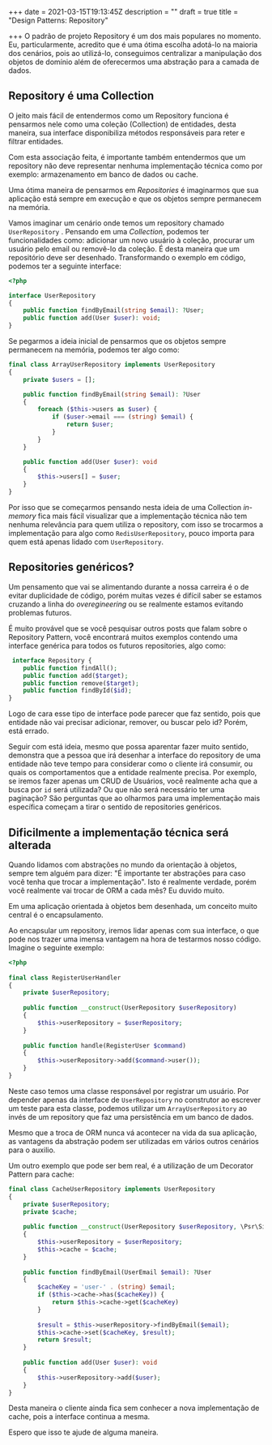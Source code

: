 +++
date = 2021-03-15T19:13:45Z
description = ""
draft = true
title = "Design Patterns: Repository"

+++
O padrão de projeto Repository é um dos mais populares no momento. Eu, particularmente, acredito que é uma ótima escolha adotá-lo na maioria dos cenários, pois ao utilizá-lo, conseguimos centralizar a manipulação dos objetos de domínio além de oferecermos uma abstração para a camada de dados.

## Repository é uma Collection

O jeito mais fácil de entendermos como um Repository funciona é pensarmos nele como uma coleção (Collection) de entidades, desta maneira, sua interface disponibiliza métodos responsáveis para reter e filtrar entidades.

Com esta associação feita, é importante também entendermos que um repository não deve representar nenhuma implementação técnica como por exemplo: armazenamento em banco de dados ou cache.

Uma ótima maneira de pensarmos em _Repositories_ é imaginarmos que sua aplicação está sempre em execução e que os objetos sempre permanecem na memória. 

Vamos imaginar um cenário onde temos um repository chamado `UserRepository` . Pensando em uma _Collection_, podemos ter funcionalidades como: adicionar um novo usuário à coleção, procurar um usuário pelo email ou removê-lo da coleção. É desta maneira que um repositório deve ser desenhado. Transformando o exemplo em código, podemos ter a seguinte interface:

```php
<?php

interface UserRepository
{
    public function findByEmail(string $email): ?User;
    public function add(User $user): void;
}
```
Se pegarmos a ideia inicial de pensarmos que os objetos sempre permanecem na memória, podemos ter algo como:


```php
final class ArrayUserRepository implements UserRepository
{
    private $users = [];

    public function findByEmail(string $email): ?User
    {
        foreach ($this->users as $user) {
            if ($user->email === (string) $email) {
                return $user;
            }
        }
    }

    public function add(User $user): void
    {
        $this->users[] = $user;
    }
}
```

Por isso que se começarmos pensando nesta ideia de uma Collection _in-memory_ fica mais fácil visualizar que a implementação técnica não tem nenhuma relevância para quem utiliza o repository, com isso se trocarmos a implementação para algo como `RedisUserRepository`, pouco importa para quem está apenas lidado com `UserRepository`.

## Repositories genéricos?

Um pensamento que vai se alimentando durante a nossa carreira é o de evitar duplicidade de código, porém muitas vezes é difícil saber se estamos cruzando a linha do _overegineering_ ou se realmente estamos evitando problemas futuros.

É muito provável que se você pesquisar outros posts que falam sobre o Repository Pattern, você encontrará muitos exemplos contendo uma interface genérica para todos os futuros repositories, algo como:

```php
 interface Repository {
    public function findAll();
    public function add($target);
    public function remove($target);
    public function findById($id);
}
```

Logo de cara esse tipo de interface pode parecer que faz sentido, pois que entidade não vai precisar adicionar, remover, ou buscar pelo id? Porém, está errado.

Seguir com está ideia, mesmo que possa aparentar fazer muito sentido, demonstra que a pessoa que irá desenhar a interface do repository de uma entidade não teve tempo para considerar como o cliente irá consumir, ou quais os comportamentos que a entidade realmente precisa. Por exemplo, se iremos fazer apenas um CRUD de Usuários, você realmente acha que a busca por `id` será utilizada? Ou que não será necessário ter uma paginação? São perguntas que ao olharmos para uma implementação mais específica começam a tirar o sentido de repositories genéricos.

## Dificilmente a implementação técnica será alterada

Quando lidamos com abstrações no mundo da orientação à objetos, sempre tem alguém para dizer: "É importante ter abstrações para caso você tenha que trocar a implementação". Isto é realmente verdade, porém você realmente vai trocar de ORM a cada mês? Eu duvido muito.

Em uma aplicação orientada à objetos bem desenhada, um conceito muito central é o encapsulamento.

Ao encapsular um repository, iremos lidar apenas com sua interface, o que pode nos trazer uma imensa vantagem na hora de testarmos nosso código. Imagine o seguinte exemplo:

```php
<?php
    
final class RegisterUserHandler
{
    private $userRepository;
    
    public function __construct(UserRepository $userRepository)
    {
        $this->userRepository = $userRepository;
    }
        
    public function handle(RegisterUser $command)
    {
        $this->userRepository->add($command->user());
    }
}
```

Neste caso temos uma classe responsável por registrar um usuário. Por depender apenas da interface de `UserRepository` no construtor ao escrever um teste para esta classe, podemos utilizar um `ArrayUserRepository` ao invés de um repository que faz uma persistência em um banco de dados.

Mesmo que a troca de ORM nunca vá acontecer na vida da sua aplicação, as vantagens da abstração podem ser utilizadas em vários outros cenários para o auxilio.

Um outro exemplo que pode ser bem real, é a utilização de um Decorator Pattern para cache:

```php
final class CacheUserRepository implements UserRepository
{
    private $userRepository;
    private $cache;
    
    public function __construct(UserRepository $userRepository, \Psr\SimpleCache\CacheInterface $cache)
    {
        $this->userRepository = $userRepository;
        $this->cache = $cache;
    }
    
    public function findByEmail(UserEmail $email): ?User
    {
        $cacheKey = 'user-' . (string) $email;
        if ($this->cache->has($cacheKey)) {
            return $this->cache->get($cacheKey)
        }
            
        $result = $this->userRepository->findByEmail($email);
        $this->cache->set($cacheKey, $result);
        return $result;
    }
    
    public function add(User $user): void
    {
        $this->userRepository->add($user);
    }
}
```

Desta maneira o cliente ainda fica sem conhecer a nova implementação de cache, pois a interface continua a mesma.

Espero que isso te ajude de alguma maneira.